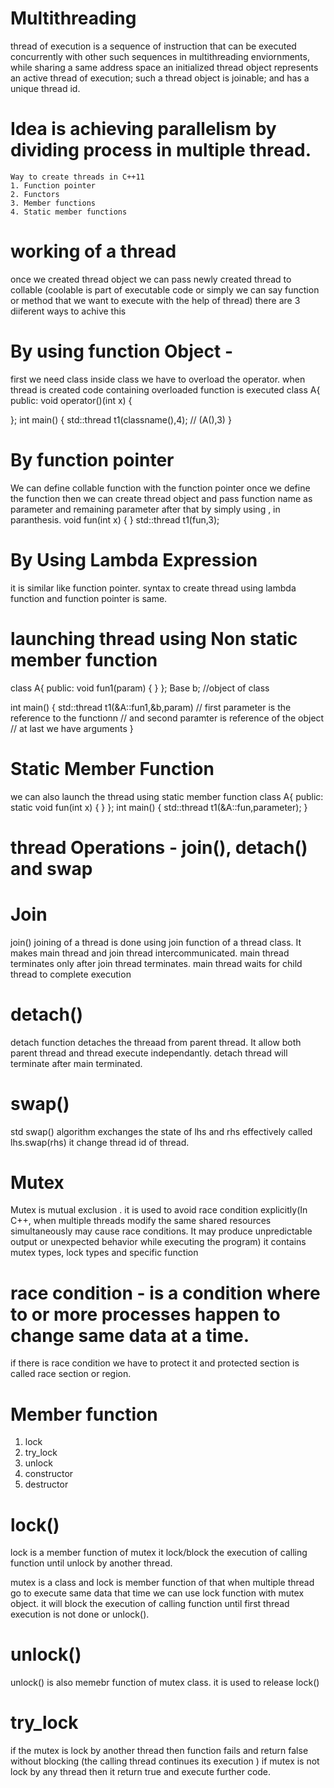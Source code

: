 # Multithreading
thread of execution is a sequence of instruction that can be executed concurrently with other such sequences in multithreading enviornments, while sharing a same address space 
an initialized thread object represents an active thread of execution; such a thread object is joinable; and has a unique thread id.
# Idea is achieving parallelism by dividing process in multiple thread.



	Way to create threads in C++11
	1. Function pointer
	2. Functors
	3. Member functions
	4. Static member functions
# working of a thread 
 once we created thread object we can pass newly created thread to collable (coolable is part of executable code or simply we can say function or method that we want to execute with the help of thread)
 there are 3 diiferent ways to achive this 
 
# By using function Object -
 first we need class inside class we have to overload the operator. when thread is created code containing overloaded function is executed 
 class A{
 public:
 void operator()(int x)
 {
 	
 };
 int main()
 {
 	std::thread t1(classname(),4); // (A(),3)
}
# By function pointer

We can define collable function with the function pointer 
once we define the function then we can create thread object and pass function name as parameter and remaining parameter after that by simply using , in paranthesis.
void fun(int x)
{
}
std::thread t1(fun,3);

# By Using Lambda Expression 
it is similar like function pointer. syntax to create thread using lambda function and function pointer is same.

# launching thread using Non static member function
class A{
public:
	void fun1(param)
 {
 }
};
Base b; //object of class

int main()
{
std::thread t1(&A::fun1,&b,param)
// first parameter is the reference to the functionn
// and second paramter is reference of the object
// at last we have arguments
}

# Static Member Function
we can also launch the thread using static member function
class A{
public:
static void fun(int x)
{
}
};
int main()
{
std::thread t1(&A::fun,parameter);
}


# thread Operations - join(), detach() and swap





# Join 
join() joining of a thread is done using join function of a thread class. It makes main thread and join thread intercommunicated. main thread terminates only after join thread terminates.
main thread waits for child thread to complete execution 

# detach()  
detach function detaches the threaad from parent thread. It allow both parent thread and thread execute independantly. detach thread will terminate after main terminated.
# swap()
std swap() algorithm exchanges the state of lhs and rhs effectively called lhs.swap(rhs) it change thread id of thread.



# Mutex 
Mutex is mutual exclusion .
it is used to avoid race condition explicitly(In C++, when multiple threads modify the same shared resources simultaneously may cause race conditions. It may produce unpredictable output or unexpected behavior while executing the program)
it contains mutex types, lock types and specific function
# race condition - is a condition where to or more processes happen to change same data at a time.
if there is race condition we have to protect it and protected section is called race section or region.
# Member function
1) lock
2) try_lock
3) unlock
4) constructor
5) destructor
# lock()
lock is a member function of mutex 
it lock/block the execution of calling function until unlock by another thread.

mutex is a class and lock is member function of that
when multiple thread go to execute same data that time we can use lock function with mutex object. it will block the execution of calling function until first thread execution is not done or 
unlock().

# unlock()
unlock() is also memebr function of mutex class. it is used to release lock()

# try_lock
if the mutex is lock by another thread then function fails and return false without blocking (the calling thread continues its execution )
if mutex is not lock by any thread then it return true and execute further code. 










